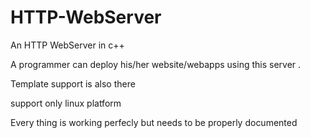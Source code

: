 # HTTP-WebServer
An HTTP WebServer in c++

A programmer can deploy his/her website/webapps using this server .

Template support is also there


support only linux platform 

Every thing is working perfecly but needs to be properly documented 
